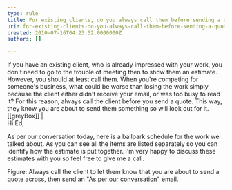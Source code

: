 ```yaml
---
type: rule
title: For existing clients, do you always call them before sending a quote?
uri: for-existing-clients-do-you-always-call-them-before-sending-a-quote
created: 2010-07-16T04:23:52.0000000Z
authors: []

---
```


If you have an existing client, who is already impressed with your work, you don't need to go to the trouble of meeting then to show them an estimate. However, you should at least call them. When you're competing for someone's business, what could be worse than losing the work simply because the client either didn't receive your email, or was too busy to read it? For this reason, always call the client before you send a quote. This way, they know you are about to send them something so will look out for it.<br> 
[[greyBox]]
| <br>
Hi Ed,

 As per our conversation today, here is a ballpark schedule for the work we talked about. As you can see all the items are listed separately so you can identify how the estimate is put together. I'm very happy to discuss these estimates with you so feel free to give me a call.

Figure: Always call the client to let them know that you are about to send a quote across, then send an "[As per our conversation](/do-you-send-＂as-per-our-conversation＂-emails)" email.
